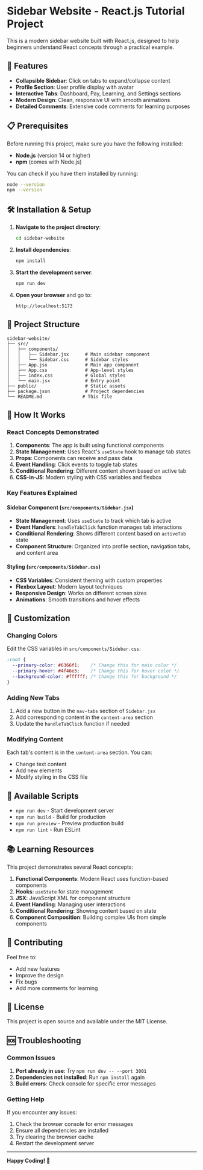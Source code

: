 # Sidebar Website - React.js Tutorial Project

This is a modern sidebar website built with React.js, designed to help beginners understand React concepts through a practical example.

## 🚀 Features

- **Collapsible Sidebar**: Click on tabs to expand/collapse content
- **Profile Section**: User profile display with avatar
- **Interactive Tabs**: Dashboard, Pay, Learning, and Settings sections
- **Modern Design**: Clean, responsive UI with smooth animations
- **Detailed Comments**: Extensive code comments for learning purposes

## 📋 Prerequisites

Before running this project, make sure you have the following installed:

- **Node.js** (version 14 or higher)
- **npm** (comes with Node.js)

You can check if you have them installed by running:
```bash
node --version
npm --version
```

## 🛠️ Installation & Setup

1. **Navigate to the project directory**:
   ```bash
   cd sidebar-website
   ```

2. **Install dependencies**:
   ```bash
   npm install
   ```

3. **Start the development server**:
   ```bash
   npm run dev
   ```

4. **Open your browser** and go to:
   ```
   http://localhost:5173
   ```

## 📁 Project Structure

```
sidebar-website/
├── src/
│   ├── components/
│   │   ├── Sidebar.jsx      # Main sidebar component
│   │   └── Sidebar.css      # Sidebar styles
│   ├── App.jsx              # Main app component
│   ├── App.css              # App-level styles
│   ├── index.css            # Global styles
│   └── main.jsx             # Entry point
├── public/                  # Static assets
├── package.json             # Project dependencies
└── README.md               # This file
```

## 🎯 How It Works

### React Concepts Demonstrated

1. **Components**: The app is built using functional components
2. **State Management**: Uses React's `useState` hook to manage tab states
3. **Props**: Components can receive and pass data
4. **Event Handling**: Click events to toggle tab states
5. **Conditional Rendering**: Different content shown based on active tab
6. **CSS-in-JS**: Modern styling with CSS variables and flexbox

### Key Features Explained

#### Sidebar Component (`src/components/Sidebar.jsx`)
- **State Management**: Uses `useState` to track which tab is active
- **Event Handlers**: `handleTabClick` function manages tab interactions
- **Conditional Rendering**: Shows different content based on `activeTab` state
- **Component Structure**: Organized into profile section, navigation tabs, and content area

#### Styling (`src/components/Sidebar.css`)
- **CSS Variables**: Consistent theming with custom properties
- **Flexbox Layout**: Modern layout techniques
- **Responsive Design**: Works on different screen sizes
- **Animations**: Smooth transitions and hover effects

## 🎨 Customization

### Changing Colors
Edit the CSS variables in `src/components/Sidebar.css`:
```css
:root {
  --primary-color: #6366f1;    /* Change this for main color */
  --primary-hover: #4f46e5;    /* Change this for hover color */
  --background-color: #ffffff; /* Change this for background */
}
```

### Adding New Tabs
1. Add a new button in the `nav-tabs` section of `Sidebar.jsx`
2. Add corresponding content in the `content-area` section
3. Update the `handleTabClick` function if needed

### Modifying Content
Each tab's content is in the `content-area` section. You can:
- Change text content
- Add new elements
- Modify styling in the CSS file

## 🔧 Available Scripts

- `npm run dev` - Start development server
- `npm run build` - Build for production
- `npm run preview` - Preview production build
- `npm run lint` - Run ESLint

## 📚 Learning Resources

This project demonstrates several React concepts:

1. **Functional Components**: Modern React uses function-based components
2. **Hooks**: `useState` for state management
3. **JSX**: JavaScript XML for component structure
4. **Event Handling**: Managing user interactions
5. **Conditional Rendering**: Showing content based on state
6. **Component Composition**: Building complex UIs from simple components

## 🤝 Contributing

Feel free to:
- Add new features
- Improve the design
- Fix bugs
- Add more comments for learning

## 📄 License

This project is open source and available under the MIT License.

## 🆘 Troubleshooting

### Common Issues

1. **Port already in use**: Try `npm run dev -- --port 3001`
2. **Dependencies not installed**: Run `npm install` again
3. **Build errors**: Check console for specific error messages

### Getting Help

If you encounter any issues:
1. Check the browser console for error messages
2. Ensure all dependencies are installed
3. Try clearing the browser cache
4. Restart the development server

---

**Happy Coding! 🎉**
